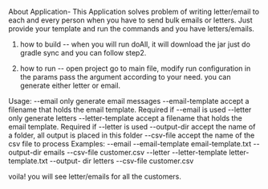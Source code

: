 About Application-
This Application solves problem of writing letter/email to each and every person when you have to send bulk emails or letters. Just provide your template and run the commands and you have letters/emails.

1. how to build --
 when you will run doAll, it will download the jar just do gradle sync and you can follow step2.

2. how to run --
open project go to main file, modify run configuration in the params pass the argument according to your need.
you can generate either letter or email.

Usage:
--email only generate email messages
--email-template <file> accept a filename that holds the
email template.
Required if --email is used
--letter only generate letters
--letter-template <file> accept a filename that holds
the email template.
Required if --letter is used
--output-dir <path> accept the name of a folder, all
output is placed in this folder
--csv-file <path> accept the name of the csv file to
process
Examples:
--email --email-template email-template.txt --output-dir
emails --csv-file customer.csv
--letter --letter-template letter-template.txt --output-
dir letters --csv-file customer.csv

voila! you will see letter/emails for all the customers.



